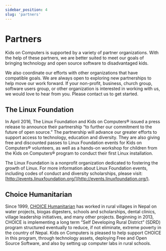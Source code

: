 ```yaml
---
sidebar_position: 4
slug: 'partners'
---
```


# Partners

Kids on Computers is supported by a variety of partner organizations. With the help of these partners, we are better suited to meet our goals of bringing technology and open source software to disadvantaged kids.

We also coordinate our efforts with other organizations that have compatible goals. We are always open to exploring new partnerships to help move our work forward. If your non-profit, business, church group, software users group, or other organization is interested in working with us, we would love to hear from you. Please contact us to get started.

## The Linux Foundation
In April 2016, The Linux Foundation and Kids on Computers® issued a press release to announce their partnership “to further our commitment to the future of open source.” The partnership will advance our greater efforts to support access to technology, education and diversity. They are also giving free and discounted passes to Linux Foundation events for Kids on Computers® volunteers, as well as a hands-on workshop for children from the Kids on Computers® program to conduct their first Linux installation.

The Linux Foundation is a nonprofit organization dedicated to fostering the growth of Linux. For more information about Linux Foundation events, including codes of conduct and diversity scholarships, please visit: [http://events.linuxfoundation.org/](http://events.linuxfoundation.org/).

## Choice Humanitarian
Since 1999, [CHOICE Humanitarian](www.choicehumanitarian.org) has worked in rural villages in Nepal on water projects, biogas digesters, schools and scholarships, dental clinics, village leadership initiatives, and many other projects. Beginning in 2013, CHOICE is implementing a long term “Self Developing Rural District” (SDRD) program structured eventually to reduce, if not eliminate, extreme poverty in the country of Nepal. Kids on Computers is pleased to help support CHOICE in this program, through technology assets, deploying Free and Open Source Software, and also by setting up computer labs in rural schools.